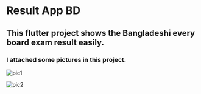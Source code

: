 # Result App BD
## This flutter project shows the Bangladeshi every board exam result easily.
### I attached some pictures in this project.

![pic1](https://github.com/shahriar00/Result-Apps-BD/assets/70763173/f50b2861-353c-437c-8434-56322c8d18a0)

![pic2](https://github.com/shahriar00/Result-Apps-BD/assets/70763173/da7f1348-0b34-4d01-a851-e582a3ffd67c)
